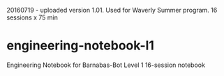 20160719 - uploaded version 1.01.  Used for Waverly Summer program. 16 sessions x 75 min

# engineering-notebook-l1
Engineering Notebook for Barnabas-Bot Level 1
16-session notebook



